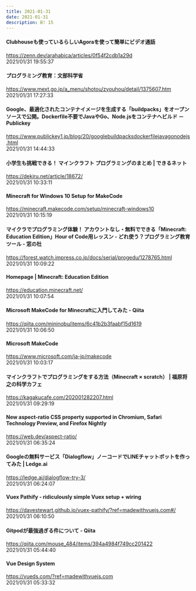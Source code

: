 ```yaml
---
title: 2021-01-31
date: 2021-01-31
description: B! 15
---
```


#### Clubhouseも使っているらしいAgoraを使って簡単にビデオ通話
https://zenn.dev/arahabica/articles/0f54f2cdb1a29d<br>
2021/01/31 19:55:37<br>


#### プログラミング教育：文部科学省
https://www.mext.go.jp/a_menu/shotou/zyouhou/detail/1375607.htm<br>
2021/01/31 17:27:33<br>


#### Google、最適化されたコンテナイメージを生成する「buildpacks」をオープンソースで公開。Dockerfile不要でJavaやGo、Node.jsをコンテナへビルド － Publickey
https://www.publickey1.jp/blog/20/googlebuildpacksdockerfilejavagonodejs.html<br>
2021/01/31 14:44:33<br>


#### 小学生も挑戦できる！ マインクラフト プログラミングのまとめ | できるネット
https://dekiru.net/article/18672/<br>
2021/01/31 10:33:11<br>


#### Minecraft for Windows 10 Setup for MakeCode
https://minecraft.makecode.com/setup/minecraft-windows10<br>
2021/01/31 10:15:19<br>


#### マイクラでプログラミング体験！ アカウントなし・無料でできる「Minecraft: Education Edition」Hour of Code用レッスン - どれ使う？プログラミング教育ツール - 窓の杜
https://forest.watch.impress.co.jp/docs/serial/progedu/1278765.html<br>
2021/01/31 10:09:22<br>


#### Homepage | Minecraft: Education Edition
https://education.minecraft.net/<br>
2021/01/31 10:07:54<br>


#### Microsoft MakeCode for Minecraftに入門してみた - Qiita
https://qiita.com/mininobu/items/6c41b2b3faabf15d1619<br>
2021/01/31 10:06:50<br>


#### Microsoft MakeCode
https://www.microsoft.com/ja-jp/makecode<br>
2021/01/31 10:03:17<br>


#### マインクラフトでプログラミングをする方法（Minecraft × scratch） | 福原将之の科学カフェ
https://kagakucafe.com/202001282207.html<br>
2021/01/31 09:29:19<br>


#### New aspect-ratio CSS property supported in Chromium, Safari Technology Preview, and Firefox Nightly
https://web.dev/aspect-ratio/<br>
2021/01/31 06:35:24<br>


#### Googleの無料サービス「Dialogflow」ノーコードでLINEチャットボットを作ってみた | Ledge.ai
https://ledge.ai/dialogflow-try-3/<br>
2021/01/31 06:24:07<br>


#### Vuex Pathify - ridiculously simple Vuex setup + wiring
https://davestewart.github.io/vuex-pathify/?ref=madewithvuejs.com#/<br>
2021/01/31 06:10:50<br>


#### Gitpodが最強過ぎる件について - Qiita
https://qiita.com/mouse_484/items/394a4984f749cc201422<br>
2021/01/31 05:44:40<br>


#### Vue Design System
https://vueds.com/?ref=madewithvuejs.com<br>
2021/01/31 05:33:32<br>


